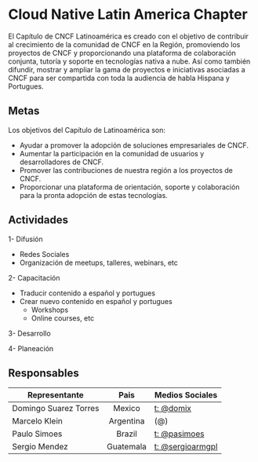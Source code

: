 # Cloud Native Latin America Chapter
El Capítulo de CNCF Latinoamérica es creado con el objetivo de contribuir al crecimiento de la comunidad de CNCF en la Región, promoviendo los proyectos de CNCF y proporcionando una plataforma de colaboración conjunta, tutoría y soporte en tecnologías nativa a nube. Así como también difundir, mostrar y ampliar la gama de proyectos e iniciativas asociadas a CNCF para ser compartida con toda la audiencia de habla Hispana y Portugues.

## Metas
Los objetivos del Capítulo de Latinoamérica son:
- Ayudar a promover la adopción de soluciones empresariales de CNCF.
- Aumentar la participación en la comunidad de usuarios y desarrolladores de CNCF.
- Promover las contribuciones de nuestra región a los proyectos de CNCF.
- Proporcionar una plataforma de orientación, soporte y colaboración para la pronta adopción de estas tecnologías.

## Actividades
1- Difusión
- Redes Sociales
- Organización de meetups, talleres, webinars, etc

2- Capacitación
- Traducir contenido a español y portugues
- Crear nuevo contenido en español y portugues
  - Workshops
  - Online courses, etc
  
3- Desarrollo

4- Planeación

## Responsables
| Representante | Pais | Medios Sociales
| ------------- |:----:| ---------------|
| Domingo Suarez Torres | Mexico | [t: @domix](https://twitter.com/domix)
| Marcelo Klein | Argentina | (@)
| Paulo Simoes | Brazil | [t: @pasimoes](https://www.twitter.com/pasimoes)
| Sergio Mendez | Guatemala | [t: @sergioarmgpl](https://twitter.com/sergioarmgpl) 
